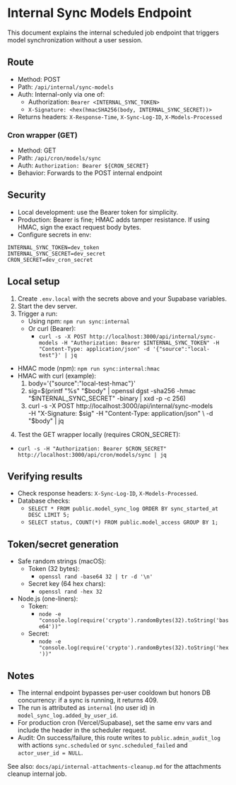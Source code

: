 # Internal Sync Models Endpoint

This document explains the internal scheduled job endpoint that triggers model synchronization without a user session.

## Route

- Method: POST
- Path: `/api/internal/sync-models`
- Auth: Internal-only via one of:
  - Authorization: `Bearer <INTERNAL_SYNC_TOKEN>`
  - `X-Signature: <hex(hmacSHA256(body, INTERNAL_SYNC_SECRET))>`
- Returns headers: `X-Response-Time`, `X-Sync-Log-ID`, `X-Models-Processed`

### Cron wrapper (GET)

- Method: GET
- Path: `/api/cron/models/sync`
- Auth: `Authorization: Bearer ${CRON_SECRET}`
- Behavior: Forwards to the POST internal endpoint

## Security

- Local development: use the Bearer token for simplicity.
- Production: Bearer is fine; HMAC adds tamper resistance. If using HMAC, sign the exact request body bytes.
- Configure secrets in env:

```
INTERNAL_SYNC_TOKEN=dev_token
INTERNAL_SYNC_SECRET=dev_secret
CRON_SECRET=dev_cron_secret
```

## Local setup

1. Create `.env.local` with the secrets above and your Supabase variables.
2. Start the dev server.
3. Trigger a run:
   - Using npm: `npm run sync:internal`
   - Or curl (Bearer):
     - `curl -s -X POST http://localhost:3000/api/internal/sync-models -H "Authorization: Bearer $INTERNAL_SYNC_TOKEN" -H "Content-Type: application/json" -d '{"source":"local-test"}' | jq`

- HMAC mode (npm): `npm run sync:internal:hmac`
- HMAC with curl (example):
  1. body='{"source":"local-test-hmac"}'
  2. sig=$(printf "%s" "$body" | openssl dgst -sha256 -hmac "$INTERNAL_SYNC_SECRET" -binary | xxd -p -c 256)
  3. curl -s -X POST http://localhost:3000/api/internal/sync-models \
     -H "X-Signature: $sig" -H "Content-Type: application/json" \
      -d "$body" | jq

4. Test the GET wrapper locally (requires CRON_SECRET):

- `curl -s -H "Authorization: Bearer $CRON_SECRET" http://localhost:3000/api/cron/models/sync | jq`

## Verifying results

- Check response headers: `X-Sync-Log-ID`, `X-Models-Processed`.
- Database checks:
  - `SELECT * FROM public.model_sync_log ORDER BY sync_started_at DESC LIMIT 5;`
  - `SELECT status, COUNT(*) FROM public.model_access GROUP BY 1;`

## Token/secret generation

- Safe random strings (macOS):
  - Token (32 bytes):
    - `openssl rand -base64 32 | tr -d '\n'`
  - Secret key (64 hex chars):
    - `openssl rand -hex 32`
- Node.js (one-liners):
  - Token:
    - `node -e "console.log(require('crypto').randomBytes(32).toString('base64'))"`
  - Secret:
    - `node -e "console.log(require('crypto').randomBytes(32).toString('hex'))"`

## Notes

- The internal endpoint bypasses per-user cooldown but honors DB concurrency: if a sync is running, it returns 409.
- The run is attributed as `internal` (no user id) in `model_sync_log.added_by_user_id`.
- For production cron (Vercel/Supabase), set the same env vars and include the header in the scheduler request.
- Audit: On success/failure, this route writes to `public.admin_audit_log` with actions `sync.scheduled` or `sync.scheduled_failed` and `actor_user_id = NULL`.

See also: `docs/api/internal-attachments-cleanup.md` for the attachments cleanup internal job.
